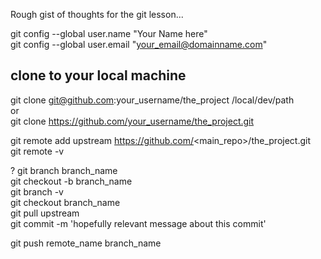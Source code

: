 Rough gist of thoughts for the git lesson...

git config --global user.name "Your Name here"  
git config --global user.email "your_email@domainname.com"  

## clone to your local machine
git clone git@github.com:your_username/the_project /local/dev/path  
or  
git clone https://github.com/your_username/the_project.git  

git remote add upstream https://github.com/<main_repo>/the_project.git  
git remote -v

? git branch branch_name  
git checkout -b branch_name  
git branch -v  
git checkout branch_name  
git pull upstream <branch>  
git commit -m 'hopefully relevant message about this commit'

git push remote_name branch_name
